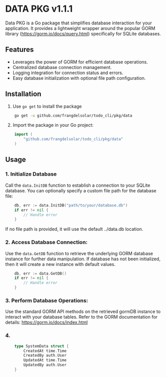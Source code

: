 # DATA PKG v1.1.1

Data PKG is a Go package that simplifies database interaction for your application. It provides a lightweight wrapper around the popular GORM library (https://gorm.io/docs/query.html) specifically for SQLite databases.

## Features

-   Leverages the power of GORM for efficient database operations.
-   Centralized database connection management.
-   Logging integration for connection status and errors.
-   Easy database initialization with optional file path configuration.

## Installation

1. Use `go get` to install the package

```bash
    go get -u github.com/frangdelsolar/todo_cli/pkg/data
```

2. Import the package in your Go project:

```go
    import (
        "github.com/frangdelsolar/todo_cli/pkg/data"
    )
```

## Usage

### 1. Initialize Database

Call the `data.InitDB` function to establish a connection to your SQLite database. You can optionally specify a custom file path for the database file:

```go
    db, err := data.InitDB("path/to/your/database.db")
    if err != nil {
        // Handle error
    }
```

If no file path is provided, it will use the default ../data.db location.

### 2. Access Database Connection:

Use the `data.GetDB` function to retrieve the underlying GORM database instance for further data manipulation. If database has not been initialized, then it will create a new instance with default values.

```go
    db, err := data.GetDB()
    if err != nil {
        // Handle error
    }
```

### 3. Perform Database Operations:

Use the standard GORM API methods on the retrieved gormDB instance to interact with your database tables. Refer to the GORM documentation for details: https://gorm.io/docs/index.html

### 4. 

```go
    type SystemData struct {
        CreatedAt time.Time
        CreatedBy auth.User
        UpdatedAt time.Time
        UpdatedBy auth.User
    }
```
